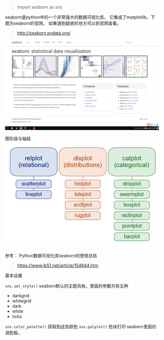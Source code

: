 >import seaborn as sns

seaborn是python中的一个非常强大的数据可视化库，
它集成了matplotlib，下图为seaborn的官网，
如果遇到疑惑的地方可以到官网查看。
> http://seaborn.pydata.org/

![p1](seabornVisualization.png)

图形级与轴级
![p2](seaborn.png)

参考：
Python数据可视化库seaborn的使用总结
>https://www.jb51.net/article/154644.htm

基本设置

`sns.set_style()`
seaborn默认的主题风格，里面的参数共有五种
   - darkgrid
   - whitegrid
   - dark
   - white
   - ticks

`sns.color_palette()` 获取到这些颜色
`sns.palplot()` 色块打印
seaborn里面的调色板，